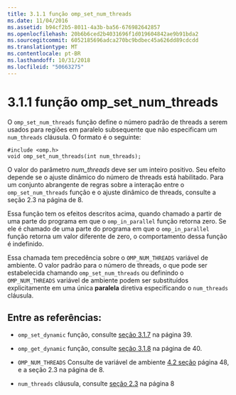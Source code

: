```yaml
---
title: 3.1.1 função omp_set_num_threads
ms.date: 11/04/2016
ms.assetid: b94cf2b5-8011-4a3b-ba56-676982642857
ms.openlocfilehash: 20b6b6ced2b4031696f1d019604842ae9b91bda2
ms.sourcegitcommit: 6052185696adca270bc9bdbec45a626dd89cdcdd
ms.translationtype: MT
ms.contentlocale: pt-BR
ms.lasthandoff: 10/31/2018
ms.locfileid: "50663275"
---
```

# <a name="311-ompsetnumthreads-function"></a>3.1.1 função omp_set_num_threads

O `omp_set_num_threads` função define o número padrão de threads a serem usados para regiões em paralelo subsequente que não especificam um `num_threads` cláusula. O formato é o seguinte:

```
#include <omp.h>
void omp_set_num_threads(int num_threads);
```

O valor do parâmetro *num_threads* deve ser um inteiro positivo. Seu efeito depende se o ajuste dinâmico do número de threads está habilitado. Para um conjunto abrangente de regras sobre a interação entre o `omp_set_num_threads` função e o ajuste dinâmico de threads, consulte a seção 2.3 na página de 8.

Essa função tem os efeitos descritos acima, quando chamado a partir de uma parte do programa em que o `omp_in_parallel` função retorna zero. Se ele é chamado de uma parte do programa em que o `omp_in_parallel` função retorna um valor diferente de zero, o comportamento dessa função é indefinido.

Essa chamada tem precedência sobre o `OMP_NUM_THREADS` variável de ambiente. O valor padrão para o número de threads, o que pode ser estabelecida chamando `omp_set_num_threads` ou definindo o `OMP_NUM_THREADS` variável de ambiente podem ser substituídos explicitamente em uma única **paralela** diretiva especificando o `num_threads` cláusula.

## <a name="cross-references"></a>Entre as referências:

- `omp_set_dynamic` função, consulte [seção 3.1.7](../../parallel/openmp/3-1-7-omp-set-dynamic-function.md) na página 39.

- `omp_get_dynamic` função, consulte [seção 3.1.8](../../parallel/openmp/3-1-8-omp-get-dynamic-function.md) na página de 40.

- `OMP_NUM_THREADS` Consulte de variável de ambiente [4.2 seção](../../parallel/openmp/4-2-omp-num-threads.md) página 48, e a seção 2.3 na página de 8.

- `num_threads` cláusula, consulte [seção 2.3](../../parallel/openmp/2-3-parallel-construct.md) na página 8